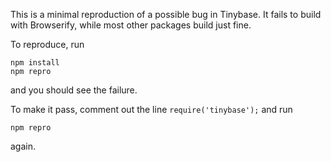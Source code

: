 This is a minimal reproduction of a possible bug in Tinybase. It fails to build with
Browserify, while most other packages build just fine.

To reproduce, run

```
npm install
npm repro
```

and you should see the failure.

To make it pass, comment out the line `require('tinybase');` and run

```
npm repro
```

again.
